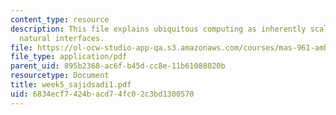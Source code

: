 ```yaml
---
content_type: resource
description: This file explains ubiquitous computing as inherently scalable, describes
  natural interfaces.
file: https://ol-ocw-studio-app-qa.s3.amazonaws.com/courses/mas-961-ambient-intelligence-spring-2005/6834ecf7424bacd74fc02c3bd1300570_week5_sajidsadi1.pdf
file_type: application/pdf
parent_uid: 895b2368-ac6f-b45d-cc8e-11b61088020b
resourcetype: Document
title: week5_sajidsadi1.pdf
uid: 6834ecf7-424b-acd7-4fc0-2c3bd1300570
---
```

